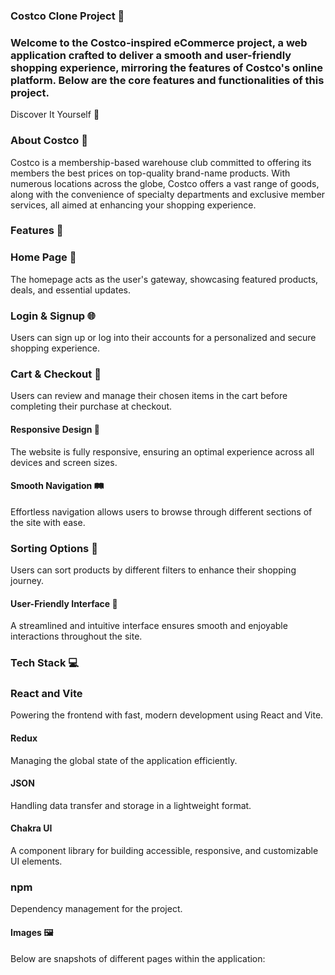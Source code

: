 ### Costco Clone Project 🛒 


### Welcome to the Costco-inspired eCommerce project, a web application crafted to deliver a smooth and user-friendly shopping experience, mirroring the features of Costco's online platform. Below are the core features and functionalities of this project.

Discover It Yourself 🔗

### About Costco 🏪
Costco is a membership-based warehouse club committed to offering its members the best prices on top-quality brand-name products. With numerous locations across the globe, Costco offers a vast range of goods, along with the convenience of specialty departments and exclusive member services, all aimed at enhancing your shopping experience.


### Features 🚀

### Home Page 🏡
The homepage acts as the user's gateway, showcasing featured products, deals, and essential updates.

### Login & Signup 🌐
Users can sign up or log into their accounts for a personalized and secure shopping experience.

### Cart & Checkout 🛒
Users can review and manage their chosen items in the cart before completing their purchase at checkout.

#### Responsive Design 📱
The website is fully responsive, ensuring an optimal experience across all devices and screen sizes.

#### Smooth Navigation 🛤️
Effortless navigation allows users to browse through different sections of the site with ease.

### Sorting Options 🔄
Users can sort products by different filters to enhance their shopping journey.

#### User-Friendly Interface 🌟
A streamlined and intuitive interface ensures smooth and enjoyable interactions throughout the site.


### Tech Stack 💻

### React and Vite
Powering the frontend with fast, modern development using React and Vite.

#### Redux
Managing the global state of the application efficiently.

#### JSON
Handling data transfer and storage in a lightweight format.

#### Chakra UI
A component library for building accessible, responsive, and customizable UI elements.

### npm
Dependency management for the project.

#### Images 🖼️
Below are snapshots of different pages within the application:


